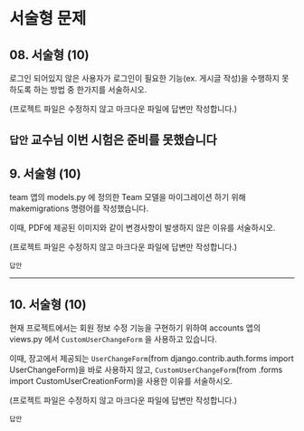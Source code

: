 # 서술형 문제

## 08. 서술형 (10)

로그인 되어있지 않은 사용자가 로그인이 필요한 기능(ex. 게시글 작성)을 수행하지 못하도록 하는 방법 중 한가지를 서술하시오.

(프로젝트 파일은 수정하지 않고 마크다운 파일에 답변만 작성합니다.)

`답안`
교수님 이번 시험은 준비를 못했습니다
---

## 9. 서술형 (10)

team 앱의 models.py 에 정의한 Team 모델을 마이그레이션 하기 위해 makemigrations 명령어를 작성했습니다.

이때, PDF에 제공된 이미지와 같이 변경사항이 발생하지 않은 이유를 서술하시오.

(프로젝트 파일은 수정하지 않고 마크다운 파일에 답변만 작성합니다.)

`답안`

---

## 10. 서술형 (10)

현재 프로젝트에서는 회원 정보 수정 기능을 구현하기 위하여 accounts 앱의 views.py 에서 `CustomUserChangeForm` 을 사용하고 있습니다.

이때, 장고에서 제공되는 `UserChangeForm`(from django.contrib.auth.forms import UserChangeForm)을 바로 사용하지 않고, `CustomUserChangeForm`(from .forms import CustomUserCreationForm)을 사용한 이유를 서술하시오.

(프로젝트 파일은 수정하지 않고 마크다운 파일에 답변만 작성합니다.)

`답안`
